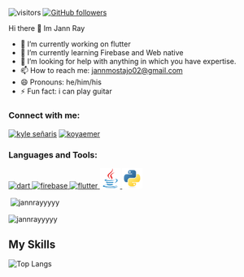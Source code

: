  ![visitors](https://visitor-badge.laobi.icu/badge?page_id=KyleReginaldo.KyleReginaldo)
[![GitHub followers](https://img.shields.io/github/followers/karljanReginaldo.svg?style=social&label=Follow)](https://github.com/jannrayyyyy?tab=followers)

 
 
 Hi there 👋 Im Jann Ray
 

- 🔭 I’m currently working on flutter
- 🌱 I’m currently learning Firebase and Web native
- 🤔 I’m looking for help with anything in which you have expertise.
- 📫 How to reach me: jannmostajo02@gmail.com
- 😄 Pronouns: he/him/his
- ⚡ Fun fact: i can play guitar

<h3 align="left">Connect with me:</h3>
<p align="left">
<a href="https://www.facebook.com/jannray.mostajo" target="blank"><img align="center" src="https://raw.githubusercontent.com/rahuldkjain/github-profile-readme-generator/master/src/images/icons/Social/facebook.svg" alt="kyle señaris" height="30" width="40" /></a>
<a href="https://www.instagram.com/_jannrayyy/" target="blank"><img align="center" src="https://raw.githubusercontent.com/rahuldkjain/github-profile-readme-generator/master/src/images/icons/Social/instagram.svg" alt="koyaemer" height="30" width="40" /></a>
</p>

<h3 align="left">Languages and Tools:</h3>
<p align="left"> <a href="https://dart.dev" target="_blank" rel="noreferrer"> <img src="https://www.vectorlogo.zone/logos/dartlang/dartlang-icon.svg" alt="dart" width="40" height="40"/> </a> <a href="https://firebase.google.com/" target="_blank" rel="noreferrer"> <img src="https://www.vectorlogo.zone/logos/firebase/firebase-icon.svg" alt="firebase" width="40" height="40"/> </a> <a href="https://flutter.dev" target="_blank" rel="noreferrer"> <img src="https://www.vectorlogo.zone/logos/flutterio/flutterio-icon.svg" alt="flutter" width="40" height="40"/> </a> <a href="https://www.java.com" target="_blank" rel="noreferrer"> <img src="https://raw.githubusercontent.com/devicons/devicon/master/icons/java/java-original.svg" alt="java" width="40" height="40"/> </a> <a href="https://www.python.org" target="_blank" rel="noreferrer"> <img src="https://raw.githubusercontent.com/devicons/devicon/master/icons/python/python-original.svg" alt="python" width="40" height="40"/> </a> </p>

<p>&nbsp;<img align="center" src="https://github-readme-stats.vercel.app/api?username=jannrayyyyy&show_icons=true&locale=en" alt="jannrayyyyy" /></p>

<p><img align="center" src="https://github-readme-streak-stats.herokuapp.com/?user=jannrayyyyy&" alt="jannrayyyyy" /></p>

## My Skills
![Top Langs](https://github-readme-stats.vercel.app/api/top-langs/?username=jannrayyyyy&layout=compact)
